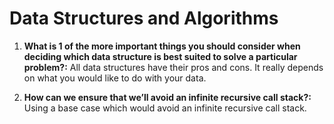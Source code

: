 # Data Structures and Algorithms

1. **What is 1 of the more important things you should consider when deciding which data structure is best suited to solve a particular problem?:** All data structures have their pros and cons. It really depends on what you would like to do with your data.

2. **How can we ensure that we’ll avoid an infinite recursive call stack?:** Using a base case which would avoid an infinite recursive call stack.
